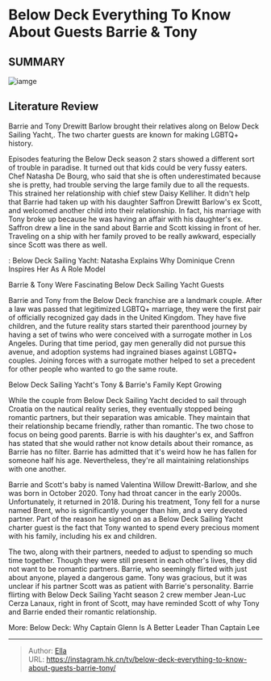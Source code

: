 # Below Deck Everything To Know About Guests Barrie &amp; Tony


## SUMMARY 

![iamge](https://static1.srcdn.com/wordpress/wp-content/uploads/2021/03/Barrie-and-Tony-DeWitt-featured.jpg)

## Literature Review

Barrie and Tony Drewitt Barlow brought their relatives along on Below Deck Sailing Yacht,. The two charter guests are known for making LGBTQ&#43; history.





Episodes featuring the Below Deck season 2 stars showed a different sort of trouble in paradise. It turned out that kids could be very fussy eaters. Chef Natasha De Bourg, who said that she is often underestimated because she is pretty, had trouble serving the large family due to all the requests. This strained her relationship with chief stew Daisy Kelliher. It didn&#39;t help that Barrie had taken up with his daughter Saffron Drewitt Barlow&#39;s ex Scott, and welcomed another child into their relationship. In fact, his marriage with Tony broke up because he was having an affair with his daughter&#39;s ex. Saffron drew a line in the sand about Barrie and Scott kissing in front of her. Traveling on a ship with her family proved to be really awkward, especially since Scott was there as well.




 : Below Deck Sailing Yacht: Natasha Explains Why Dominique Crenn Inspires Her As A Role Model


 Barrie &amp; Tony Were Fascinating Below Deck Sailing Yacht Guests 

 

Barrie and Tony from the Below Deck franchise are a landmark couple. After a law was passed that legitimized LGBTQ&#43; marriage, they were the first pair of officially recognized gay dads in the United Kingdom. They have five children, and the future reality stars started their parenthood journey by having a set of twins who were conceived with a surrogate mother in Los Angeles. During that time period, gay men generally did not pursue this avenue, and adoption systems had ingrained biases against LGBTQ&#43; couples. Joining forces with a surrogate mother helped to set a precedent for other people who wanted to go the same route.



 Below Deck Sailing Yacht&#39;s Tony &amp; Barrie&#39;s Family Kept Growing 

 




While the couple from Below Deck Sailing Yacht decided to sail through Croatia on the nautical reality series, they eventually stopped being romantic partners, but their separation was amicable. They maintain that their relationship became friendly, rather than romantic. The two chose to focus on being good parents. Barrie is with his daughter&#39;s ex, and Saffron has stated that she would rather not know details about their romance, as Barrie has no filter. Barrie has admitted that it&#39;s weird how he has fallen for someone half his age. Nevertheless, they&#39;re all maintaining relationships with one another.

Barrie and Scott&#39;s baby is named Valentina Willow Drewitt-Barlow, and she was born in October 2020. Tony had throat cancer in the early 2000s. Unfortunately, it returned in 2018. During his treatment, Tony fell for a nurse named Brent, who is significantly younger than him, and a very devoted partner. Part of the reason he signed on as a Below Deck Sailing Yacht charter guest is the fact that Tony wanted to spend every precious moment with his family, including his ex and children.




The two, along with their partners, needed to adjust to spending so much time together. Though they were still present in each other&#39;s lives, they did not want to be romantic partners. Barrie, who seemingly flirted with just about anyone, played a dangerous game. Tony was gracious, but it was unclear if his partner Scott was as patient with Barrie&#39;s personality. Barrie flirting with Below Deck Sailing Yacht season 2 crew member Jean-Luc Cerza Lanaux, right in front of Scott, may have reminded Scott of why Tony and Barrie ended their romantic relationship.

More: Below Deck: Why Captain Glenn Is A Better Leader Than Captain Lee



---

> Author: [Ella](https://instagram.hk.cn/)  
> URL: https://instagram.hk.cn/tv/below-deck-everything-to-know-about-guests-barrie-tony/  

